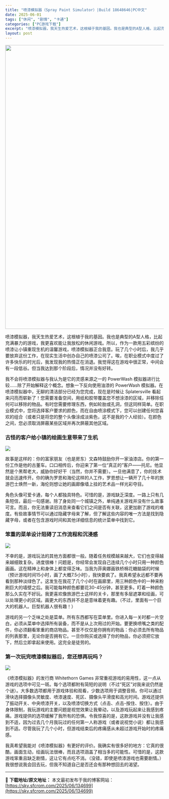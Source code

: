 ```yaml
---
title: "喷漆模拟器（Spray Paint Simulator）|Build 18648646|PC中文"
date: 2025-06-01
tags: ["休闲", "剧情", "卡通"]
categories: ["PC游戏下载"]
excerpt: "喷漆模拟器，我天生热爱艺术，这根植于我的基因。我也是典型的A型人格，比起充满暴力的游戏，我更喜欢能让我放松的休闲游戏。所以，作为一款用五彩缤纷的喷漆让小镇重现生机的温馨游戏，喷漆模拟器正合我意。玩了几个小时后，我几乎要放弃这份工作，在现实生活中创办自己的喷漆公司了。唉，在职业模式中度过了许多快乐的时&hellip;"
layout: post
---
```


<img class="aligncenter size-full wp-image-134700" src="https://sky.sfcrom.com/wp-content/uploads/2025/06/2025060102382827.webp" alt="" width="600" height="900" />

<span>喷漆模拟器，我天生热爱艺术，这根植于我的基因。我也是典型的A型人格，比起充满暴力的游戏，我更喜欢能让我放松的休闲游戏。所以，作为一款用五彩缤纷的喷漆让小镇重现生机的温馨游戏，喷漆模拟器正合我意。玩了几个小时后，我几乎要放弃这份工作，在现实生活中创办自己的喷漆公司了。唉，在职业模式中度过了许多快乐的时光后，我发现我的热情正在消退。我觉得这在游戏中很正常，中间会有一段低谷。但当我达到那个阶段后，情况并没有好转。</span>

<span>我不会将喷漆模拟器与我认为是它的灵感来源之一的 PowerWash 模拟器进行比较......除了开始解释这个概念。想象一下反向使用油漆的 PowerWash 模拟器。在喷漆模拟器中，无聊的清洁部分已经为您完成，现在是时候让 Splatersville 看起来闪亮而崭新了！您需要准备空间，用纸和胶带覆盖您不想涂漆的区域，并移除任何可以移除的物品。有时您需要修理东西，例如轮胎或孔洞，但这同样简单。在职业模式中，您将选择客户要求的颜色，而在自由喷涂模式下，您可以创建任何您喜欢的组合（或者只是将您的整个头像涂成淡紫色，这不是我的个人经验）。在颜色之间，您必须取消屏蔽某些区域并再次屏蔽其他区域。</span>
<h3><span>古怪的客户给小镇的绘画生意带来了生机</span></h3>
<img src="https://shared.cloudflare.steamstatic.com/store_item_assets/steam/apps/1811340/ss_2f7aa2cee9f61cadbe17f047833d1f088c33a964.1920x1080.jpg?t=1748528048" />

<span>故事是这样的：你的富家朋友（也是房东）文森特鼓励你开一家油漆店。你的第一份工作是他的古董车。口口相传后，你迎来了第一位“真正的”客户——托尼。他显然是个黑帮老大，威胁你好好干（当然，你并不需要）。一旦他满意了，你的技术就会迅速传开。你的确为罗恩和海伦这样的人工作，罗恩想让一辆开了几十年的旅游巴士焕然一新，海伦则想让她的画廊像墙上挂的艺术品一样光彩夺目。</span>

<span>角色头像可爱卡通，每个人都独具特色。可惜的是，游戏缺乏深度。一路上只有几条短信，最后一句感谢。除了身处同一个城镇之外，单纯通关游戏并没有什么故事可言。而且，你无法重读旧消息来查看它们之间是否有关联，这更加剧了游戏的难度。有些故事情节可以通过隐藏字母来了解，但了解这些内容的唯一方法是找到隐藏字母，或者在包含游戏时间和其他详细信息的统计菜单中找到它。</span>
<h3><span>笨重的菜单设计阻碍了工作流程和沉浸感</span></h3>
<img src="https://shared.cloudflare.steamstatic.com/store_item_assets/steam/apps/1811340/ss_4c11b9b5d6937f7095989cc3d3beb4c714328790.1920x1080.jpg?t=1748528048" />

<span>不幸的是，游戏玩法的其他方面都很一般。随着任务规模越来越大，它们也变得越来越细致复杂。进度很棒！问题是，你经常会发现自己连续几个小时只用一种颜色画画。这在精神上和身体上都变得乏味。当我为菲奥娜画铁桥棉花糖脑袋的时候（预计游戏时间15小时，画了大概7.5小时），我快要疯了。我真希望永远都不要再看到那种淡绿色了。这发生在我花了几个小时在画廊里，用三种颜色中的一种来粉刷巨大的墙壁之后。我可能每种颜色都要花30-45分钟，甚至更多。盯着一种颜色那么久实在不好玩。我更喜欢像旅游巴士这样的关卡，那里有多层遮罩和绘画，可以处理更小的区域。画更大的东西并不总是意味着更有趣。（不过，里面有一个巨大的机器人。巨型机器人很有趣！）</span>

<span>游戏的另一个乏味之处是菜单。所有东西都写在菜单里。你进入每一关时都一片空白，必须从菜单中选择所有装备，而不是从上次用过的开始。要更换喷嘴之类的配件，你必须翻看笨重的商店物品。甚至不仅仅是你拥有的物品：你必须去所有物品的列表那里，无论你是否拥有它。一旦你购买或选择了你的物品，你必须把它放下，然后立即拿起来使用。这完全是徒劳的。</span>
<h3><span>第一次玩完喷漆模拟器后，您还想再玩吗？</span></h3>
<img src="https://shared.cloudflare.steamstatic.com/store_item_assets/steam/apps/1811340/ss_6b5dcd21ee01c5a4000b45151f4c54ba85107dda.1920x1080.jpg?t=1748528048" />

<span>《喷漆模拟器》的发行商 Whitethorn Games 非常重视游戏的易用性，这一点从游戏的选项中可见一斑。每个选项都附有简短的说明（不过“死区”对我来说仍然是个谜）。大多数选项都用于游戏体验和观看，少数选项用于调整音频。你可以通过滑块选择摄像头灵敏度、喷漆速度、死区、摄像头平滑度和高光时间。游戏还提供了振动开关、中央喷漆开关，以及喷漆切换方式（点击、点击-按住、按住）。由于身体限制，我玩游戏的主要问题是视觉效果让我晕动，以及游戏玩起来让我感到疼痛。游戏提供的选项缓解了我所有的恐惧。令我惊喜的是，这款游戏并没有让我感到不适，因为过去几个月我玩过的任何第一人称游戏（或者说视觉小说）都让我感到不适。尽管我玩了几个小时，但游戏结束后的疼痛感从未超过游戏开始时的疼痛感。</span>

<span>我真希望我能对《喷漆模拟器》有更好的评价。我确实有很多好的地方：它真的很酷，画面生动，绘画玩法很棒，而且选项涵盖了相当多的可能性。可惜的是，这款游戏笨重且缺乏剧情，这让它有点吃不消。（没错，即使是喷漆游戏也需要剧情。）我很想说我会回去玩，但我不知道自己是否还会有那种想回去的渴望。</span>

---
📖 **下载地址/原文地址：** 本文最初发布于我的博客网站：[https://sky.sfcrom.com/2025/06/134699](https://sky.sfcrom.com/2025/06/134699)
